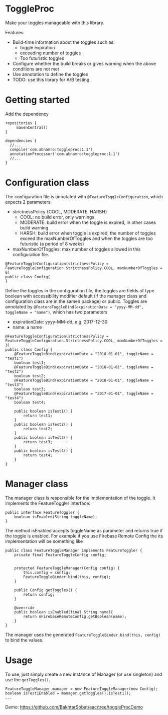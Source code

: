 
# ToggleProc
Make your toggles manageable with this library.

Features:
* Build-time information about the toggles such as:
  * toggle expiration
  * exceeding number of toggles
  * Too futuristic toggles
* Configure whether the build breaks or gives warning when the above conditions are not met
* Use annotation to define the toggles
* TODO: use this library for A/B testing

# Getting started
Add the dependency
```
repositories {
     mavenCentral()
}

dependencies {
  //...
  compile('com.abnamro:toggleproc:1.1')
  annotationProcessor('com.abnamro:toggleproc:1.1')
  //...
}
```

# Configuration class

The configuration file is annotated with `@FeatureToggleConfiguration`, which expects 2 parameters:
- strictnessPolicy {COOL, MODERATE, HARSH}
  - COOL: no build error, only warnings
  - MODERATE: build error when the toggle is expired, in other cases build warning
  - HARSH: build error when toggle is expired, the number of toggles exceed the maxNumberOfToggles and when the toggles are too futuristic (a period of 8 weeks)
 - maxNumberOfToggles: max number of toggles allowed in this configuration file. 
```
@FeatureToggleConfiguration(strictnessPolicy = FeatureToggleConfiguration.StrictnessPolicy.COOL, maxNumberOfToggles = 6)
public class Config{
}
```
Define the toggles in the configuration file, the toggles are fields of type boolean with accessibility modifier default (if the manager class and configuration class are in the samen package) or public. Toggles are annotated by `@FeatureToggleBind(expirationDate = "yyyy-MM-dd", toggleName = "name")`, which has two parameters
- expirationDate: yyyy-MM-dd, e.g. 2017-12-30
- name: a name

```
@FeatureToggleConfiguration(strictnessPolicy = FeatureToggleConfiguration.StrictnessPolicy.COOL, maxNumberOfToggles = 3)
public class Config {
    @FeatureToggleBind(expirationDate = "2018-01-01", toggleName = "test1")
    boolean test1;
    @FeatureToggleBind(expirationDate = "2018-01-01", toggleName = "test2")
    boolean test2;
    @FeatureToggleBind(expirationDate = "2018-01-01", toggleName = "test3")
    boolean test3;
    @FeatureToggleBind(expirationDate = "2017-01-01", toggleName = "test4")
    boolean test4;
    
    public boolean isTest1() {
        return test1;
    }
    public boolean isTest2() {
        return test2;
    }
    public boolean isTest3() {
        return test3;
    }
    public boolean isTest4() {
        return test4;
    }
}
```

# Manager class

The manager class is responsible for the implementation of the toggle. It implements the FeatureToggler interface:
```
public interface FeatureToggler {
    boolean isEnabled(String toggleName);
}
```
The method isEnabled accepts toggleName as parameter and returns true if the toggle is enabled. For example if you use Firebase Remote Config the its implementation will be something like
```
public class FeatureToggleManager implements FeatureToggler {
    private final FeatureToggleConfig config;


    protected FeatureToggleManager(Config config) {
        this.config = config;
        FeatureToggleBinder.bind(this, config);
    }

    public Config getToggles() {
        return config;
    }

    @override
    public boolean isEnabled(final String name){
        return mFirebaseRemoteConfig.getBoolean(name);
    }
}
```

The manager uses the generated `FeatureToggleBinder.bind(this, config)` to bind the values.

# Usage

To use, just simply create a new instance of Manager (or use singleton) and use the `getToggles()`.
```
FeatureToggleManager manager = new FeatureToggleManager(new Config);
boolean isTest1Enabled = manager.getToggles().isTest1();
...
```
Demo: https://github.com/BakhtarSobat/aac/tree/toggleProcDemo

